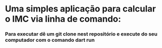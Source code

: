 # Uma simples aplicação para calcular o IMC via linha de comando:

### Para executar dê um git clone nest repositório e execute do seu computador com o comando dart run
